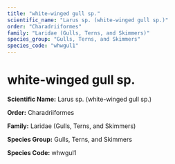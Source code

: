 ```yaml
---
title: "white-winged gull sp."
scientific_name: "Larus sp. (white-winged gull sp.)"
order: "Charadriiformes"
family: "Laridae (Gulls, Terns, and Skimmers)"
species_group: "Gulls, Terns, and Skimmers"
species_code: "whwgul1"
---
```


# white-winged gull sp.

**Scientific Name:** Larus sp. (white-winged gull sp.)

**Order:** Charadriiformes

**Family:** Laridae (Gulls, Terns, and Skimmers)

**Species Group:** Gulls, Terns, and Skimmers

**Species Code:** whwgul1
